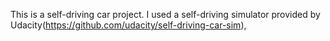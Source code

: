This is a self-driving car project. I used a self-driving simulator provided by Udacity(https://github.com/udacity/self-driving-car-sim), 
